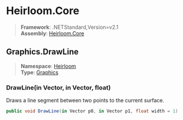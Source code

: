 # Heirloom.Core

> **Framework**: .NETStandard,Version=v2.1  
> **Assembly**: [Heirloom.Core][0]  

## Graphics.DrawLine

> **Namespace**: [Heirloom][0]  
> **Type**: [Graphics][1]  

### DrawLine(in Vector, in Vector, float)

Draws a line segment between two points to the current surface.

```cs
public void DrawLine(in Vector p0, in Vector p1, float width = 1)
```

[0]: ../Heirloom.Core.md
[1]: Heirloom.Graphics.md
